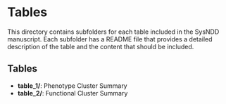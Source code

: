 # Tables

This directory contains subfolders for each table included in the SysNDD manuscript. Each subfolder has a README file that provides a detailed description of the table and the content that should be included.

## Tables

- **table_1/**: Phenotype Cluster Summary
- **table_2/**: Functional Cluster Summary
